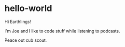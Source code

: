 hello-world
===========

Hi Earthlings!

I'm Joe and I like to code stuff while listening to podcasts.

Peace out cub scout.

